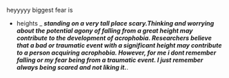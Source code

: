 heyyyyy biggest fear is
- heights
 _ ***standing on a very tall place scary.Thinking and worrying about the potential agony of falling from a great height may contribute to the development of acrophobia. Researchers believe that a bad or traumatic event with a significant height may contribute to a person acquiring acrophobia. However, for me i dont remember falling or my fear being from a traumatic event. I just remember always being scared and not liking it.***.
  
